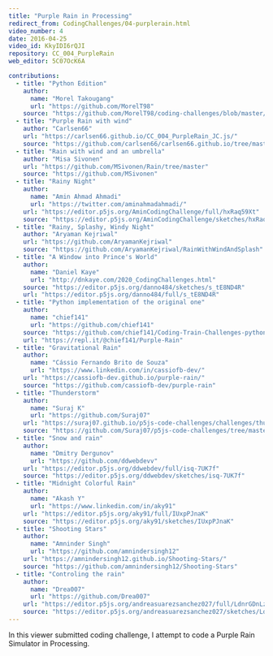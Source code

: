 ```yaml
---
title: "Purple Rain in Processing"
redirect_from: CodingChallenges/04-purplerain.html
video_number: 4
date: 2016-04-25
video_id: KkyIDI6rQJI
repository: CC_004_PurpleRain
web_editor: 5C07OcK6A

contributions:
  - title: "Python Edition"
    author:
      name: "Morel Takougang"
      url: "https://github.com/MorelT98"
    source: "https://github.com/MorelT98/coding-challenges/blob/master/004_purple_rain.py"
  - title: "Purple Rain with wind"
    author: "Carlsen66"
    url: "https://carlsen66.github.io/CC_004_PurpleRain_JC.js/"
    source: "https://github.com/carlsen66/carlsen66.github.io/tree/master/CC_004_PurpleRain_JC.js"
  - title: "Rain with wind and an umbrella"
    author: "Misa Sivonen"
    url: "https://github.com/MSivonen/Rain/tree/master"
    source: "https://github.com/MSivonen"
  - title: "Rainy Night"
    author:
      name: "Amin Ahmad Ahmadi"
      url: "https://twitter.com/aminahmadahmadi/"
    url: "https://editor.p5js.org/AminCodingChallenge/full/hxRaq59Xt"
    source: "https://editor.p5js.org/AminCodingChallenge/sketches/hxRaq59Xt"
  - title: "Rainy, Splashy, Windy Night"
    author: "Aryaman Kejriwal"
    url: "https://github.com/AryamanKejriwal"
    source: "https://github.com/AryamanKejriwal/RainWithWindAndSplash"
  - title: "A Window into Prince's World"
    author:
      name: "Daniel Kaye"
      url: "http://dnkaye.com/2020_CodingChallenges.html"
    source: "https://editor.p5js.org/danno484/sketches/s_tE8ND4R"
    url: "https://editor.p5js.org/danno484/full/s_tE8ND4R"
  - title: "Python implementation of the original one"
    author:
      name: "chief141"
      url: "https://github.com/chief141"
    source: "https://github.com/chief141/Coding-Train-Challenges-python/tree/master/Purple-Rain"
    url: "https://repl.it/@chief141/Purple-Rain"
  - title: "Gravitational Rain"
    author:
      name: "Cássio Fernando Brito de Souza"
      url: "https://www.linkedin.com/in/cassiofb-dev/"
    url: "https://cassiofb-dev.github.io/purple-rain/"
    source: "https://github.com/cassiofb-dev/purple-rain"
  - title: "Thunderstorm"
    author:
      name: "Suraj K"
      url: "https://github.com/Suraj07"
    url: "https://suraj07.github.io/p5js-code-challenges/challenges/thunderstorm/"
    source: "https://github.com/Suraj07/p5js-code-challenges/tree/master/challenges/thunderstorm"
  - title: "Snow and rain"
    author:
      name: "Dmitry Dergunov"
      url: "https://github.com/ddwebdevv"
    url: "https://editor.p5js.org/ddwebdev/full/isq-7UK7f"
    source: "https://editor.p5js.org/ddwebdev/sketches/isq-7UK7f"
  - title: "Midnight Colorful Rain"
    author:
      name: "Akash Y"
      url: "https://www.linkedin.com/in/aky91"
    url: "https://editor.p5js.org/aky91/full/IUxpPJnaK"
    source: "https://editor.p5js.org/aky91/sketches/IUxpPJnaK"
  - title: "Shooting Stars"
    author:
      name: "Amninder Singh"
      url: "https://github.com/amnindersingh12"
    url: "https://amnindersingh12.github.io/Shooting-Stars/"
    source: "https://github.com/amnindersingh12/Shooting-Stars"
  - title: "Controling the rain"
    author:
      name: "Drea007"
      url: "https://github.com/Drea007"
    url: "https://editor.p5js.org/andreasuarezsanchez027/full/LdnrGDnLz"
    source: "https://editor.p5js.org/andreasuarezsanchez027/sketches/LdnrGDnLz"
---
```

In this viewer submitted coding challenge, I attempt to code a Purple Rain Simulator in Processing.
